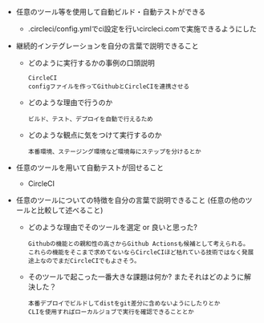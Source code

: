 - 任意のツール等を使用して自動ビルド・自動テストができる
  - .circleci/config.ymlでci設定を行いcircleci.comで実施できるようにした

- 継続的インテグレーションを自分の言葉で説明できること
  - どのように実行するかの事例の口頭説明
    ```
    CircleCI
    configファイルを作ってGithubとCircleCIを連携させる
    ```
  - どのような理由で行うのか
    ```
    ビルド、テスト、デプロイを自動で行えるため
    ```
  - どのような観点に気をつけて実行するのか
    ```
    本番環境、ステージング環境など環境毎にステップを分けるとか
    ```

- 任意のツールを用いて自動テストが回せること
  - CircleCI

- 任意のツールについての特徴を自分の言葉で説明できること (任意の他のツールと比較して述べること)
  - どのような理由でそのツールを選定 or 良いと思った?
    ```
    Githubの機能との親和性の高さからGithub Actionsも候補として考えられる。
    これらの機能をそこまで求めてないならCircleCIほど枯れている技術ではなく発展途上なのでまだCircleCIでもよさそう。
    ```
  - そのツールで起こった一番大きな課題は何か? またそれはどのように解決した？
    ```
    本番デプロイでビルドしてdistをgit差分に含めないようにしたりとか
    CLIを使用すればローカルジョブで実行を確認できることとか
    ```
